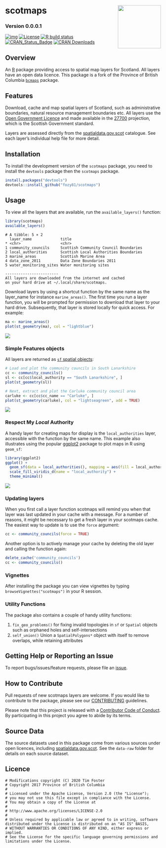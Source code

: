 
<!-- README.md is generated from README.Rmd. Please edit that file and re-knit-->

# scotmaps <img src="man/figures/readme/scotmaps-sticker.png" height="139" align="right"/>

### Version 0.0.0.1

<!-- badges: start -->

[![img](https://img.shields.io/badge/Lifecycle-Experimental-339999)](https://github.com/bcgov/repomountie/blob/8b2ebdc9756819625a56f7a426c29f99b777ab1d/doc/state-badges.md)
[![License](https://img.shields.io/badge/License-Apache%202.0-blue.svg)](https://opensource.org/licenses/Apache-2.0)
[![R build
status](https://github.com/fozy81/scotmaps/workflows/R-CMD-check/badge.svg)](https://github.com/fozy81/scotmaps/actions)
[![CRAN_Status_Badge](https://www.r-pkg.org/badges/version/scotmaps)](https://cran.r-project.org/package=scotmaps)
[![CRAN
Downloads](https://cranlogs.r-pkg.org/badges/scotmaps?color=brightgreen)](https://CRAN.R-project.org/package=scotmaps)
<!-- badges: end -->

## Overview

An [R](http://r-project.org) package providing access to spatial map
layers for Scotland. All layers have an open data licence. This package
is a fork of the Province of British Columbia
[`bcmaps`](https://github.com/bcgov/bcmaps) package.

## Features

Download, cache and map spatial layers of Scotland, such as
administrative boundaries, natural resource management boundaries etc.
All layers use the [Open Government
Licence](http://www.nationalarchives.gov.uk/doc/open-government-licence/version/3/)
and made available in the
[27700](https://spatialreference.org/ref/epsg/27700) projection, which
is the Scottish Government standard.

Layers are assessed directly from the
[spatialdata.gov.scot](https://www.spatialdata.gov.scot/) catalogue. See
each layer’s individual help file for more detail.

## Installation

To install the development version of the `scotmaps` package, you need
to install the `devtools` package then the `scotmaps` package.

``` r
install.packages("devtools")
devtools::install_github("fozy81/scotmaps")
```

## Usage

To view all the layers that are available, run the `available_layers()`
function:

``` r
library(scotmaps)
available_layers()
```

    # A tibble: 5 × 2
      layer_name             title                                
    * <chr>                  <chr>                                
    1 community_councils     Scottish Community Council Boundaries
    2 local_authorities      Scottish Local Authorities Boundaries
    3 marine_areas           Scottish Marine Area                 
    4 data_zone_2011         Data Zone Boundaries 2011            
    5 water_monitoring_sites Water monitoring sites               

    ------------------------
    All layers are downloaded from the internet and cached
    on your hard drive at ~/.local/share/scotmaps.

Download layers by using a shortcut function by the same name as the
layer_name for instance `marine_areas()`. The first time you run a layer
function, you will be prompted for permission to download that layer to
your hard drive. Subsequently, that layer is stored locally for quick
access. For example:

``` r
ma <- marine_areas()
plot(st_geometry(ma), col = "lightblue")
```

![](man/figures/readme/unnamed-chunk-5-1.png)<!-- -->

### Simple Features objects

All layers are returned as [`sf` spatial
objects](https://cran.r-project.org/package=sf):

``` r
# Load and plot the community councils in South Lanarkshire
cc <- community_councils()
sl <- cc[cc$local_authority == "South Lanarkshire", ]
plot(st_geometry(sl))

# Next, extract and plot the Carluke community council area
carluke <- cc[cc$cc_name == "Carluke", ]
plot(st_geometry(carluke), col = "lightseagreen", add = TRUE)
```

![](man/figures/readme/plot-maps-1.png)<!-- -->

### Respect My *Local* Authority

A handy layer for creating maps for display is the `local_authorities`
layer, accessible with the function by the same name. This example also
illustrates using the popular [ggplot2](https://ggplot2.tidyverse.org/)
package to plot maps in R using `geom_sf`:

``` r
library(ggplot2)
ggplot() + 
  geom_sf(data = local_authorities(), mapping = aes(fill = local_authority)) + 
  scale_fill_viridis_d(name = "local_authority") +
  theme_minimal()
```

![](man/figures/readme/local_authorities-1.png)<!-- -->

### Updating layers

When you first call a layer function scotmaps will remind you when that
layer was last updated in your cache with a message. For a number of
reasons, it might be necessary to get a fresh layer in your scotmaps
cache. The easiest way to update is to use the `force` argument:

``` r
cc <- community_councils(force = TRUE)
```

Another option is to actively manage your cache by deleting the old
layer and calling the function again:

``` r
delete_cache('community_councils')
cc <- community_councils()
```

### Vignettes

After installing the package you can view vignettes by typing
`browseVignettes("scotmaps")` in your R session.

### Utility Functions

The package also contains a couple of handy utility functions:

1.  `fix_geo_problems()` for fixing invalid topologies in `sf` or
    `Spatial` objects such as orphaned holes and self-intersections
2.  `self_union()` Union a `SpatialPolygons*` object with itself to
    remove overlaps, while retaining attributes

## Getting Help or Reporting an Issue

To report bugs/issues/feature requests, please file an
[issue](https://github.com/fozy81/scotmaps/issues/).

## How to Contribute

Pull requests of new scotmaps layers are welcome. If you would like to
contribute to the package, please see our
[CONTRIBUTING](https://github.com/fozy81/scotmaps/blob/master/CONTRIBUTING.md)
guidelines.

Please note that this project is released with a [Contributor Code of
Conduct](https://github.com/fozy81/scotmaps/blob/master/CODE_OF_CONDUCT.md).
By participating in this project you agree to abide by its terms.

## Source Data

The source datasets used in this package come from various sources under
open licences, including
[spatialdata.gov.scot](https://www.spatialdata.gov.scot/). See the
`data-raw` folder for details on each source dataset.

## Licence

    # Modifications copyright (C) 2020 Tim Foster
    # Copyright 2017 Province of British Columbia
    # 
    # Licensed under the Apache License, Version 2.0 (the "License");
    # you may not use this file except in compliance with the License.
    # You may obtain a copy of the License at
    # 
    # http://www.apache.org/licenses/LICENSE-2.0
    # 
    # Unless required by applicable law or agreed to in writing, software distributed under the License is distributed on an "AS IS" BASIS,
    # WITHOUT WARRANTIES OR CONDITIONS OF ANY KIND, either express or implied.
    # See the License for the specific language governing permissions and limitations under the License.
